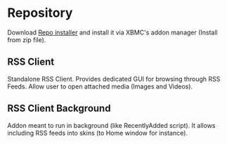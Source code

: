 # Repository

Download [Repo installer](https://github.com/downloads/pieh/pieh-xbmc-addons/repository.pieh.zip) and install it via XBMC's addon manager (Install from zip file).

## RSS Client

Standalone RSS Client. Provides dedicated GUI for browsing through RSS Feeds. Allow user to open attached media (Images and Videos).

## RSS Client Background

Addon meant to run in background (like RecentlyAdded script). It allows including RSS feeds into skins (to Home window for instance). 